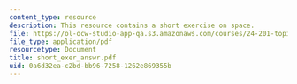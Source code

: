 ```yaml
---
content_type: resource
description: This resource contains a short exercise on space.
file: https://ol-ocw-studio-app-qa.s3.amazonaws.com/courses/24-201-topics-in-the-history-of-philosophy-kant-fall-2005/0a6d32eac2bdbb9672581262e869355b_short_exer_answr.pdf
file_type: application/pdf
resourcetype: Document
title: short_exer_answr.pdf
uid: 0a6d32ea-c2bd-bb96-7258-1262e869355b
---
```

